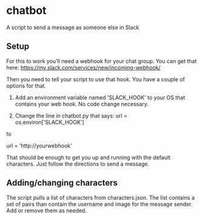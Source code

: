 # chatbot
A script to send a message as someone else in Slack


Setup
-------------
For this to work you'll need a webhook for your chat group.  You can get that here:
https://my.slack.com/services/new/incoming-webhook/

Then you need to tell your script to use that hook. You have a couple of options for that.

1) Add an environment variable named 'SLACK_HOOK' to your OS that contains your web hook. No code change necessary.

2) Change the line in chatbot.py that says: 
url = os.environ['SLACK_HOOK'] 

to 

url = 'http://yourwebhook'


That should be enough to get you up and running with the default characters.  Just follow the directions to send a message.


Adding/changing characters
--------------------------
The script pulls a list of characters from characters.json.  The list contains a set of pairs than contain the username and image for the message sender.  Add or remove them as needed.

